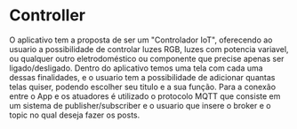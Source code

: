 # Controller

O aplicativo tem a proposta de ser um "Controlador IoT", oferecendo ao usuario a possibilidade de controlar luzes RGB, luzes com potencia variavel, ou qualquer outro eletrodoméstico ou componente que precise apenas ser ligado/desligado. Dentro do aplicativo temos uma tela com cada uma dessas finalidades, e o usuario tem a possibilidade de adicionar quantas telas quiser, podendo escolher seu titulo e a sua função. Para a conexão entre o App e os atuadores é utilizado o protocolo MQTT que consiste em um sistema de publisher/subscriber e o usuario que insere o broker  e o topic no qual deseja fazer os posts.
